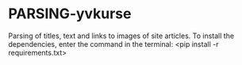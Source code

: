 # PARSING-yvkurse


Parsing of titles, text and links to images of site articles.
To install the dependencies, enter the command in the terminal:
<pip install -r requirements.txt>
